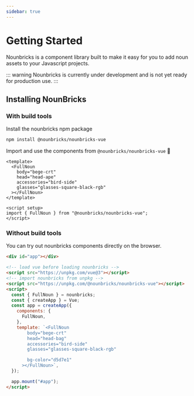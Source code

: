 ```yaml
---
sidebar: true
---
```


# Getting Started

Nounbricks is a component library built to make it easy for you to add noun assets to your Javascript projects.

::: warning
Nounbricks is currently under development and is not yet ready for production use.
:::

## Installing NounBricks

### With build tools

Install the nounbricks npm package

```sh
npm install @nounbricks/nounbricks-vue
```

Import and use the components from `@nounbricks/nounbricks-vue` 🎉

```vue
<template>
  <FullNoun
    body="bege-crt"
    head="head-ape"
    accessories="bird-side"
    glasses="glasses-square-black-rgb"
  ></FullNoun>
</template>

<script setup>
import { FullNoun } from "@nounbricks/nounbricks-vue";
</script>
```

### Without build tools

You can try out nounbricks components directly on the browser.

```html
<div id="app"></div>

<!-- load vue before loading nounbricks -->
<script src="https://unpkg.com/vue@3"></script>
<!-- import nounbricks from unpkg -->
<script src="https://unpkg.com/@nounbricks/nounbricks-vue"></script>
<script>
  const { FullNoun } = nounbricks;
  const { createApp } = Vue;
  const app = createApp({
    components: {
      FullNoun,
    },
    template: `<FullNoun
        body="bege-crt"
        head="head-bag"
        accessories="bird-side"
        glasses="glasses-square-black-rgb"

        bg-color="d5d7e1"
      ></FullNoun>`,
  });

  app.mount("#app");
</script>
```
